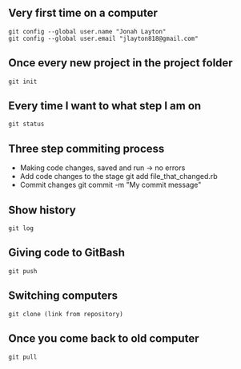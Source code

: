 Very first time on a computer 
----------------------------

    git config --global user.name "Jonah Layton"
    git config --global user.email "jlayton818@gmail.com"

Once every new project in the project folder
--------------------------------------------

    git init

Every time I want to what step I am on 
-------------------------------------

    git status 

Three step commiting process 
----------------------------

* Making code changes, saved and run -> no errors
* Add code changes to the stage
    git add file_that_changed.rb
* Commit changes
    git commit -m "My commit message"

Show history
------------

    git log

Giving code to GitBash
----------------------

    git push

Switching computers
-------------------

    git clone (link from repository)

Once you come back to old computer
----------------------------------

    git pull
